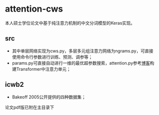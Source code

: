 # attention-cws

本人硕士学位论文中基于纯注意力机制的中文分词模型的Keras实现。

## src
- 其中单层网络实现为cws.py，多层多元组注意力网络为ngrams.py，可直接使用命令行参数进行训练、预测、调参等；
- params.py可直接自动进行一维的最优超参数搜索，attention.py参考[博客](https://kexue.fm/archives/4765)构建Transformer中注意力单元；

## icwb2
- Bakeoff 2005公开提供的四种数据集；

论文pdf版已附在主目录下